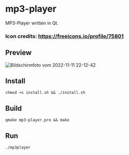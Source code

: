 # mp3-player
MP3-Player written in Qt.

### Icon credits: https://freeicons.io/profile/75801

## Preview

![Bildschirmfoto vom 2022-11-11 22-12-42](https://user-images.githubusercontent.com/61215846/201431716-b272d573-04a9-4587-af52-8036df42e476.png)

## Install 
`
chmod +x install.sh && ./install.sh
`
## Build
`
qmake mp3-player.pro && make
`
## Run
`
./mp3player
`
